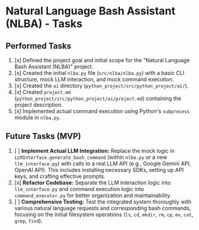 # Natural Language Bash Assistant (NLBA) - Tasks

## Performed Tasks
1. [x] Defined the project goal and initial scope for the "Natural Language Bash Assistant (NLBA)" project.
2. [x] Created the initial `nlba.py` file (`src/nlba/nlba.py`) with a basic CLI structure, mock LLM interaction, and mock command execution.
3. [x] Created the `ai` directory (`python_project/src/python_project/ai/`).
4. [x] Created `project.md` (`python_project/src/python_project/ai/project.md`) containing the project description.
5. [x] Implemented actual command execution using Python's `subprocess` module in `nlba.py`.

## Future Tasks (MVP)
1. [ ] **Implement Actual LLM Integration:** Replace the mock logic in `LLMInterface.generate_bash_command` (within `nlba.py` or a new `llm_interface.py`) with calls to a real LLM API (e.g., Google Gemini API, OpenAI API). This includes installing necessary SDKs, setting up API keys, and crafting effective prompts.
2. [x] **Refactor Codebase:** Separate the LLM interaction logic into `llm_interface.py` and command execution logic into `command_executor.py` for better organization and maintainability.
3. [ ] **Comprehensive Testing:** Test the integrated system thoroughly with various natural language requests and corresponding bash commands, focusing on the initial filesystem operations (`ls`, `cd`, `mkdir`, `rm`, `cp`, `mv`, `cat`, `grep`, `find`).
